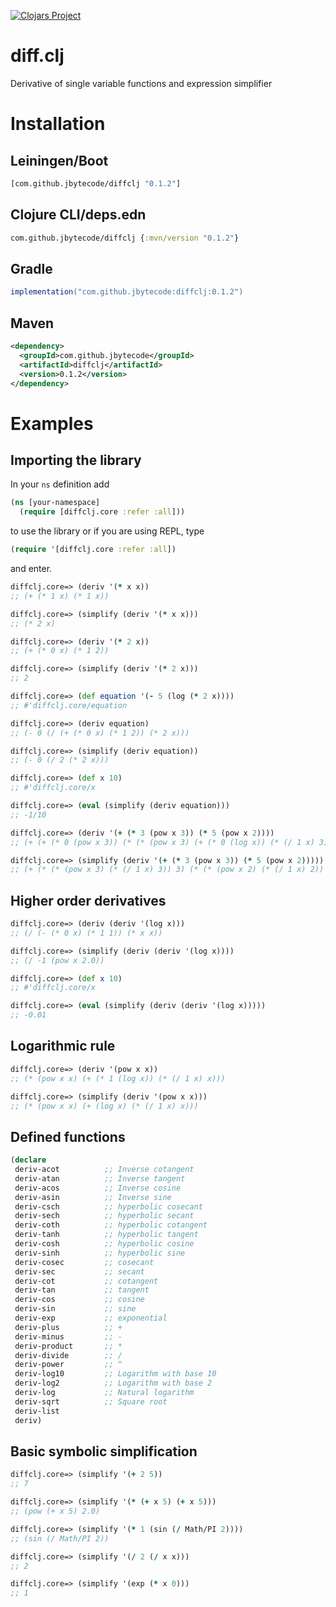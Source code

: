 [![Clojars Project](https://img.shields.io/clojars/v/com.github.jbytecode/diffclj.svg)](https://clojars.org/com.github.jbytecode/diffclj)


# diff.clj
Derivative of single variable functions and expression simplifier

# Installation

## Leiningen/Boot

```clojure
[com.github.jbytecode/diffclj "0.1.2"]
```

## Clojure CLI/deps.edn

```clojure
com.github.jbytecode/diffclj {:mvn/version "0.1.2"}
```

## Gradle 

```gradle
implementation("com.github.jbytecode:diffclj:0.1.2")
```

## Maven

```XML
<dependency>
  <groupId>com.github.jbytecode</groupId>
  <artifactId>diffclj</artifactId>
  <version>0.1.2</version>
</dependency>
```

# Examples

## Importing the library

In your ```ns``` definition add

```clojure
(ns [your-namespace]
  (require [diffclj.core :refer :all]))
```

to use the library or if you are using REPL, type 

```clojure
(require '[diffclj.core :refer :all])
```

and enter.

```clojure
diffclj.core=> (deriv '(* x x))
;; (+ (* 1 x) (* 1 x))

diffclj.core=> (simplify (deriv '(* x x)))
;; (* 2 x)
```

```clojure
diffclj.core=> (deriv '(* 2 x))
;; (+ (* 0 x) (* 1 2))

diffclj.core=> (simplify (deriv '(* 2 x)))
;; 2
```

```clojure
diffclj.core=> (def equation '(- 5 (log (* 2 x))))
;; #'diffclj.core/equation

diffclj.core=> (deriv equation)
;; (- 0 (/ (+ (* 0 x) (* 1 2)) (* 2 x)))

diffclj.core=> (simplify (deriv equation))
;; (- 0 (/ 2 (* 2 x)))

diffclj.core=> (def x 10)
;; #'diffclj.core/x

diffclj.core=> (eval (simplify (deriv equation)))
;; -1/10
```

```clojure
diffclj.core=> (deriv '(+ (* 3 (pow x 3)) (* 5 (pow x 2))))
;; (+ (+ (* 0 (pow x 3)) (* (* (pow x 3) (+ (* 0 (log x)) (* (/ 1 x) 3))) 3)) (+ (* 0 (pow x 2)) (* (* (pow x 2) (+ (* 0 (log x)) (* (/ 1 x) 2))) 5)))

diffclj.core=> (simplify (deriv '(+ (* 3 (pow x 3)) (* 5 (pow x 2)))))
;; (+ (* (* (pow x 3) (* (/ 1 x) 3)) 3) (* (* (pow x 2) (* (/ 1 x) 2)) 5))
```

## Higher order derivatives

```clojure
diffclj.core=> (deriv (deriv '(log x)))
;; (/ (- (* 0 x) (* 1 1)) (* x x))

diffclj.core=> (simplify (deriv (deriv '(log x))))
;; (/ -1 (pow x 2.0))

diffclj.core=> (def x 10)
;; #'diffclj.core/x

diffclj.core=> (eval (simplify (deriv (deriv '(log x)))))
;; -0.01
```

## Logarithmic rule

```clojure
diffclj.core=> (deriv '(pow x x))
;; (* (pow x x) (+ (* 1 (log x)) (* (/ 1 x) x)))

diffclj.core=> (simplify (deriv '(pow x x)))
;; (* (pow x x) (+ (log x) (* (/ 1 x) x)))
```

## Defined functions

```clojure
(declare
 deriv-acot          ;; Inverse cotangent
 deriv-atan          ;; Inverse tangent
 deriv-acos          ;; Inverse cosine
 deriv-asin          ;; Inverse sine 
 deriv-csch          ;; hyperbolic cosecant
 deriv-sech          ;; hyperbolic secant
 deriv-coth          ;; hyperbolic cotangent
 deriv-tanh          ;; hyperbolic tangent
 deriv-cosh          ;; hyperbolic cosine
 deriv-sinh          ;; hyperbolic sine
 deriv-cosec         ;; cosecant
 deriv-sec           ;; secant
 deriv-cot           ;; cotangent
 deriv-tan           ;; tangent
 deriv-cos           ;; cosine
 deriv-sin           ;; sine
 deriv-exp           ;; exponential
 deriv-plus          ;; +
 deriv-minus         ;; -
 deriv-product       ;; *
 deriv-divide        ;; /
 deriv-power         ;; ^
 deriv-log10         ;; Logarithm with base 10
 deriv-log2          ;; Logarithm with base 2
 deriv-log           ;; Natural logarithm
 deriv-sqrt          ;; Square root
 deriv-list
 deriv)
```


## Basic symbolic simplification

```clojure
diffclj.core=> (simplify '(+ 2 5))
;; 7

diffclj.core=> (simplify '(* (+ x 5) (+ x 5)))
;; (pow (+ x 5) 2.0)

diffclj.core=> (simplify '(* 1 (sin (/ Math/PI 2))))
;; (sin (/ Math/PI 2))

diffclj.core=> (simplify '(/ 2 (/ x x)))
;; 2

diffclj.core=> (simplify '(exp (* x 0)))
;; 1
```
